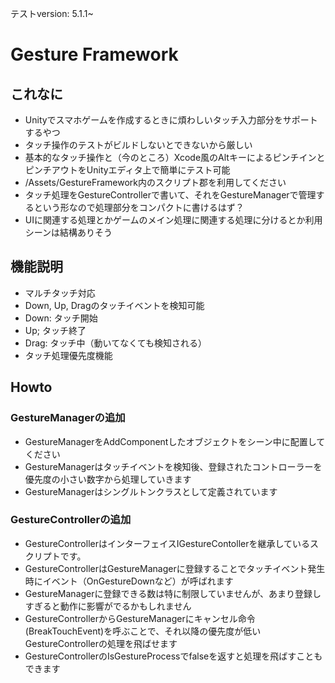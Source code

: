 テストversion: 5.1.1~

# Gesture Framework

## これなに
* Unityでスマホゲームを作成するときに煩わしいタッチ入力部分をサポートするやつ
* タッチ操作のテストがビルドしないとできないから厳しい
* 基本的なタッチ操作と（今のところ）Xcode風のAltキーによるピンチインとピンチアウトをUnityエディタ上で簡単にテスト可能
* /Assets/GestureFramework内のスクリプト郡を利用してください
* タッチ処理をGestureControllerで書いて、それをGestureManagerで管理するという形なので処理部分をコンパクトに書けるはず？
 * UIに関連する処理とかゲームのメイン処理に関連する処理に分けるとか利用シーンは結構ありそう

## 機能説明
* マルチタッチ対応
* Down, Up, Dragのタッチイベントを検知可能
 * Down: タッチ開始
 * Up; タッチ終了
 * Drag: タッチ中（動いてなくても検知される）
* タッチ処理優先度機能

## Howto
### GestureManagerの追加
* GestureManagerをAddComponentしたオブジェクトをシーン中に配置してください
* GestureManagerはタッチイベントを検知後、登録されたコントローラーを優先度の小さい数字から処理していきます
* GestureManagerはシングルトンクラスとして定義されています
### GestureControllerの追加
* GestureControllerはインターフェイスIGestureContollerを継承しているスクリプトです。
* GestureControllerはGestureManagerに登録することでタッチイベント発生時にイベント（OnGestureDownなど）が呼ばれます
* GestureManagerに登録できる数は特に制限していませんが、あまり登録しすぎると動作に影響がでるかもしれません
* GestureControllerからGestureManagerにキャンセル命令(BreakTouchEvent)を呼ぶことで、それ以降の優先度が低いGestureControllerの処理を飛ばせます
* GestureControllerのIsGestureProcessでfalseを返すと処理を飛ばすこともできます
